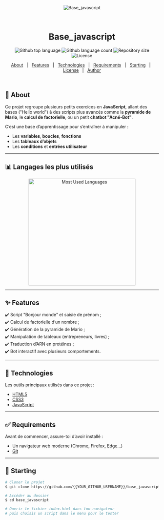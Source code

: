 <div align="center" id="top"> 
  <img src="./.github/app.gif" alt="Base_javascript" />

  &#xa0;

  <!-- <a href="https://base_javascript.netlify.app">Demo</a> -->
</div>

<h1 align="center">Base_javascript</h1>

<p align="center">
  <img alt="Github top language" src="https://img.shields.io/github/languages/top/{{YOUR_GITHUB_USERNAME}}/base_javascript?color=56BEB8">

  <img alt="Github language count" src="https://img.shields.io/github/languages/count/{{YOUR_GITHUB_USERNAME}}/base_javascript?color=56BEB8">

  <img alt="Repository size" src="https://img.shields.io/github/repo-size/{{YOUR_GITHUB_USERNAME}}/base_javascript?color=56BEB8">

  <img alt="License" src="https://img.shields.io/github/license/{{YOUR_GITHUB_USERNAME}}/base_javascript?color=56BEB8">
</p>

<p align="center">
  <a href="#dart-about">About</a> &#xa0; | &#xa0; 
  <a href="#sparkles-features">Features</a> &#xa0; | &#xa0;
  <a href="#rocket-technologies">Technologies</a> &#xa0; | &#xa0;
  <a href="#white_check_mark-requirements">Requirements</a> &#xa0; | &#xa0;
  <a href="#checkered_flag-starting">Starting</a> &#xa0; | &#xa0;
  <a href="#memo-license">License</a> &#xa0; | &#xa0;
  <a href="https://github.com/{{YOUR_GITHUB_USERNAME}}" target="_blank">Author</a>
</p>

<br>

## :dart: About ##

Ce projet regroupe plusieurs petits exercices en **JavaScript**, allant des bases ("Hello world") à des scripts plus avancés comme la **pyramide de Mario**, le **calcul de factorielle**, ou un petit **chatbot "Acné-Bot"**.

C’est une base d’apprentissage pour s’entraîner à manipuler :
- Les **variables**, **boucles**, **fonctions**
- Les **tableaux d’objets**
- Les **conditions** et **entrées utilisateur**

---

## :bar_chart: Langages les plus utilisés ##

<div align="center">
  <img src="./cd7b7be2-c77d-4339-8687-1c3f5499efc7.png" alt="Most Used Languages" width="350px" />
</div>

---

## :sparkles: Features ##

:heavy_check_mark: Script "Bonjour monde" et saisie de prénom ;  
:heavy_check_mark: Calcul de factorielle d’un nombre ;  
:heavy_check_mark: Génération de la pyramide de Mario ;  
:heavy_check_mark: Manipulation de tableaux (entrepreneurs, livres) ;  
:heavy_check_mark: Traduction d’ARN en protéines ;  
:heavy_check_mark: Bot interactif avec plusieurs comportements.

---

## :rocket: Technologies ##

Les outils principaux utilisés dans ce projet :

- [HTML5](https://developer.mozilla.org/fr/docs/Web/HTML)
- [CSS3](https://developer.mozilla.org/fr/docs/Web/CSS)
- [JavaScript](https://developer.mozilla.org/fr/docs/Web/JavaScript)

---

## :white_check_mark: Requirements ##

Avant de commencer, assure-toi d’avoir installé :
- Un navigateur web moderne (Chrome, Firefox, Edge…)
- [Git](https://git-scm.com)

---

## :checkered_flag: Starting ##

```bash
# Cloner le projet
$ git clone https://github.com/{{YOUR_GITHUB_USERNAME}}/base_javascript

# Accéder au dossier
$ cd base_javascript

# Ouvrir le fichier index.html dans ton navigateur
# puis choisis un script dans le menu pour le tester
